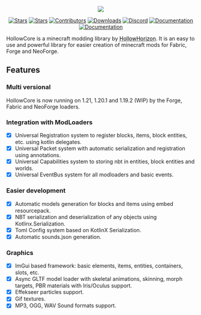 <p align="center">
  <img src="https://github.com/HollowHorizon/HollowCore/blob/1.19.2/src/main/resources/hollow_core_logo.png">
</p>
<p align="center">
  <a href="https://github.com/HollowHorizon/HollowCore/commits/"><img src="https://img.shields.io/github/commit-activity/t/HollowHorizon/HollowCore?style=for-the-badge&labelColor=7e91a6&color=80bcff" alt="Stars"></a>
  <a href="https://github.com/HollowHorizon/HollowCore/stargazers"><img src="https://img.shields.io/github/stars/HollowHorizon/HollowCore.svg?style=for-the-badge&labelColor=7e91a6&color=80bcff" alt="Stars"></a>
  <a href="https://github.com/HollowHorizon/HollowCore/graphs/contributors"><img src="https://img.shields.io/github/contributors/HollowHorizon/HollowCore.svg?style=for-the-badge&labelColor=7e91a6&color=80bcff" alt="Contributors"></a>
  <a href="https://github.com/HollowHorizon/HollowCore/releases"><img src="https://img.shields.io/github/downloads/HollowHorizon/HollowCore/total?style=for-the-badge&labelColor=7e91a6&color=80bcff" alt="Downloads"></a>
  <a href="https://discord.gg/qKpPhkwGCY"><img src="https://img.shields.io/discord/1081609215484887051?style=for-the-badge&label=Discord&logo=discord&logoColor=d9e0ee&labelColor=7e91a6&color=80bcff" alt="Discord"></a>
  <a href="https://0mods.team/docs/hollowcore/hollowcore"><img src="https://img.shields.io/badge/Docs-📖-blue?style=for-the-badge&labelColor=7e91a6&color=80bcff" alt="Documentation"></a>
  <a href="https://0mods.team/docs/hollowcore/hollowcore"><img src="https://img.shields.io/jitpack/version/com.github.HollowHorizon/HollowCore?style=for-the-badge&labelColor=7e91a6&color=80bcff" alt="Documentation"></a>
</p>
HollowCore is a minecraft modding library by <a href="https://github.com/HollowHorizon" style="color: black; text-decoration: underline;text-decoration-style: dotted;">HollowHorizon</a>. It is an easy to use and powerful library for easier creation of minecraft mods for Fabric, Forge and NeoForge.

## Features
### Multi versional
HollowCore is now running on 1.21, 1.20.1 and 1.19.2 (WIP) by the Forge, Fabric and NeoForge loaders.

### Integration with ModLoaders
- [x] Universal Registration system to register blocks, items, block entities, etc. using kotlin delegates.
- [x] Universal Packet system with automatic serialization and registration using annotations.
- [x] Universal Capabilities system to storing nbt in entities, block entities and worlds. 
- [x] Universal EventBus system for all modloaders and basic events.

### Easier development
- [x] Automatic models generation for blocks and items using embed resourcepack.
- [x] NBT serialization and deserialization of any objects using Kotlinx.Serialization.
- [x] Toml Config system based on KotlinX Serialization.
- [x] Automatic sounds.json generation.

### Graphics
- [x] ImGui based framework: basic elements, items, entities, containers, slots, etc. 
- [x] Async GLTF model loader with skeletal animations, skinning, morph targets, PBR materials with Iris/Oculus support.
- [x] Effekseer particles support.
- [x] Gif textures.
- [x] MP3, OGG, WAV Sound formats support.

